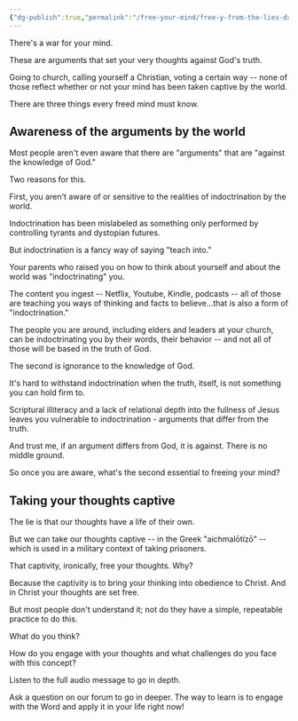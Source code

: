 ```yaml
---
{"dg-publish":true,"permalink":"/free-your-mind/free-y-from-the-lies-day-2/","created":"","updated":""}
---
```



There's a war for your mind.

These are arguments that set your very thoughts against God's truth.  

Going to church, calling yourself a Christian, voting a certain way -- none of those reflect whether or not your mind has been taken captive by the world.

There are three things every freed mind must know.

## Awareness of the arguments by the world
Most people aren't even aware that there are "arguments" that are "against the knowledge of God."

Two reasons for this.

First, you aren't aware of or sensitive to the realities of indoctrination by the world.

Indoctrination has been mislabeled as something only performed by controlling tyrants and dystopian futures.

But indoctrination is a fancy way of saying "teach into."

Your parents who raised you on how to think about yourself and about the world was "indoctrinating" you.

The content you ingest -- Netflix, Youtube, Kindle, podcasts -- all of those are teaching you ways of thinking and facts to believe...that is also a form of "indoctrination."

The people you are around, including elders and leaders at your church, can be indoctrinating you by their words, their behavior -- and not all of those will be based in the truth of God.

The second is ignorance to the knowledge of God.

It's hard to withstand indoctrination when the truth, itself, is not something you can hold firm to.

Scriptural illiteracy and a lack of relational depth into the fullness of Jesus leaves you vulnerable to indoctrination - arguments that differ from the truth.

And trust me, if an argument differs from God, it is against.  There is no middle ground.

So once you are aware, what's the second essential to freeing your mind?

## Taking your thoughts captive
The lie is that our thoughts have a life of their own.  

But we can take our thoughts captive -- in the Greek "aichmalōtízō" -- which is used in a military context of taking prisoners.

That captivity, ironically, free your thoughts.  Why?

Because the captivity is to bring your thinking into obedience to Christ.  And in Christ your thoughts are set free.

But most people don't understand it; not do they have a simple, repeatable practice to do this.

What do you think?

How do you engage with your thoughts and what challenges do you face with this concept?

Listen to the full audio message to go in depth.

Ask a question on our forum to go in deeper.  The way to learn is to engage with the Word and apply it in your life right now!



